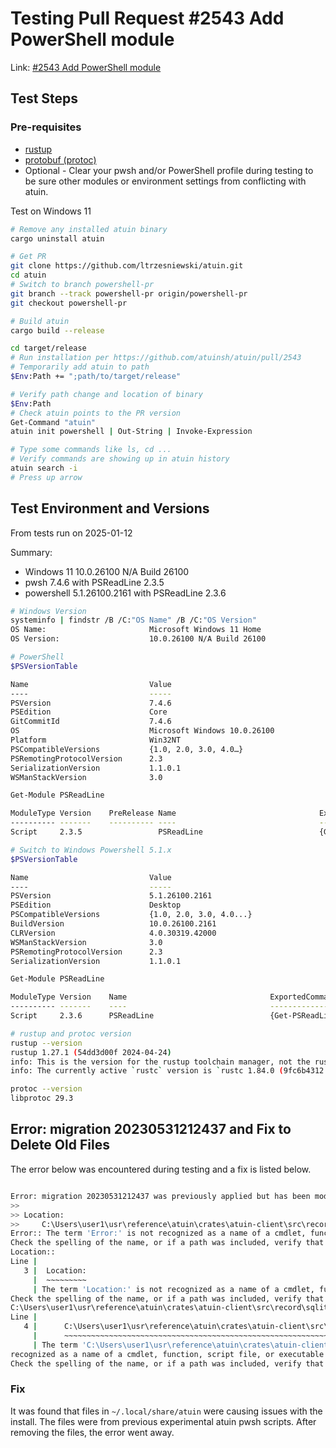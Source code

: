 # Testing Pull Request #2543 Add PowerShell module

Link: [#2543 Add PowerShell module](https://github.com/atuinsh/atuin/pull/2543)

## Test Steps

### Pre-requisites

- [rustup](https://www.rust-lang.org/tools/install)
- [protobuf (protoc)](https://github.com/protocolbuffers/protobuf)
- Optional - Clear your pwsh and/or PowerShell profile during testing to be
  sure other modules or environment settings from conflicting with atuin.

Test on Windows 11

```sh
# Remove any installed atuin binary
cargo uninstall atuin

# Get PR
git clone https://github.com/ltrzesniewski/atuin.git
cd atuin
# Switch to branch powershell-pr
git branch --track powershell-pr origin/powershell-pr
git checkout powershell-pr

# Build atuin
cargo build --release

cd target/release
# Run installation per https://github.com/atuinsh/atuin/pull/2543
# Temporarily add atuin to path
$Env:Path += ";path/to/target/release"

# Verify path change and location of binary
$Env:Path
# Check atuin points to the PR version
Get-Command "atuin"
atuin init powershell | Out-String | Invoke-Expression

# Type some commands like ls, cd ...
# Verify commands are showing up in atuin history
atuin search -i
# Press up arrow

```

## Test Environment and Versions

From tests run on 2025-01-12

Summary:

- Windows 11 10.0.26100 N/A Build 26100
- pwsh 7.4.6 with PSReadLine 2.3.5
- powershell 5.1.26100.2161 with PSReadLine 2.3.6

```sh
# Windows Version
systeminfo | findstr /B /C:"OS Name" /B /C:"OS Version"
OS Name:                       Microsoft Windows 11 Home
OS Version:                    10.0.26100 N/A Build 26100

# PowerShell
$PSVersionTable

Name                           Value
----                           -----
PSVersion                      7.4.6
PSEdition                      Core
GitCommitId                    7.4.6
OS                             Microsoft Windows 10.0.26100
Platform                       Win32NT
PSCompatibleVersions           {1.0, 2.0, 3.0, 4.0…}
PSRemotingProtocolVersion      2.3
SerializationVersion           1.1.0.1
WSManStackVersion              3.0

Get-Module PSReadLine

ModuleType Version    PreRelease Name                                ExportedCommands
---------- -------    ---------- ----                                ----------------
Script     2.3.5                 PSReadLine                          {Get-PSReadLineKeyHandler, Get-PSReadLineOption, Remove-PSReadLineKeyHandler, Set-PSReadLineKeyHandler…}

# Switch to Windows Powershell 5.1.x
$PSVersionTable

Name                           Value
----                           -----
PSVersion                      5.1.26100.2161
PSEdition                      Desktop
PSCompatibleVersions           {1.0, 2.0, 3.0, 4.0...}
BuildVersion                   10.0.26100.2161
CLRVersion                     4.0.30319.42000
WSManStackVersion              3.0
PSRemotingProtocolVersion      2.3
SerializationVersion           1.1.0.1

Get-Module PSReadLine

ModuleType Version    Name                                ExportedCommands
---------- -------    ----                                ----------------
Script     2.3.6      PSReadLine                          {Get-PSReadLineKeyHandler, Get-PSReadLineOption, Remove-PSReadLineKeyHandler, Set-PSReadLineKeyHandler...}

# rustup and protoc version
rustup --version
rustup 1.27.1 (54dd3d00f 2024-04-24)
info: This is the version for the rustup toolchain manager, not the rustc compiler.
info: The currently active `rustc` version is `rustc 1.84.0 (9fc6b4312 2025-01-07)`

protoc --version
libprotoc 29.3

```

## Error: migration 20230531212437 and Fix to Delete Old Files

The error below was encountered during testing and a fix is listed below.

```sh

Error: migration 20230531212437 was previously applied but has been modified
>>
>> Location:
>>     C:\Users\user1\usr\reference\atuin\crates\atuin-client\src\record\sqlite_store.rs:61:9
Error:: The term 'Error:' is not recognized as a name of a cmdlet, function, script file, or executable program.
Check the spelling of the name, or if a path was included, verify that the path is correct and try again.
Location::
Line |
   3 |  Location:
     |  ~~~~~~~~~
     | The term 'Location:' is not recognized as a name of a cmdlet, function, script file, or executable program.
Check the spelling of the name, or if a path was included, verify that the path is correct and try again.
C:\Users\user1\usr\reference\atuin\crates\atuin-client\src\record\sqlite_store.rs:61:9:
Line |
   4 |      C:\Users\user1\usr\reference\atuin\crates\atuin-client\src\record …
     |      ~~~~~~~~~~~~~~~~~~~~~~~~~~~~~~~~~~~~~~~~~~~~~~~~~~~~~~~~~~~~~~~~~
     | The term 'C:\Users\user1\usr\reference\atuin\crates\atuin-client\src\record\sqlite_store.rs:61:9' is not
recognized as a name of a cmdlet, function, script file, or executable program.
Check the spelling of the name, or if a path was included, verify that the path is correct and try again.


```

### Fix

It was found that files in `~/.local/share/atuin` were causing issues with the install.
The files were from previous experimental atuin pwsh scripts.
After removing the files, the error went away.
